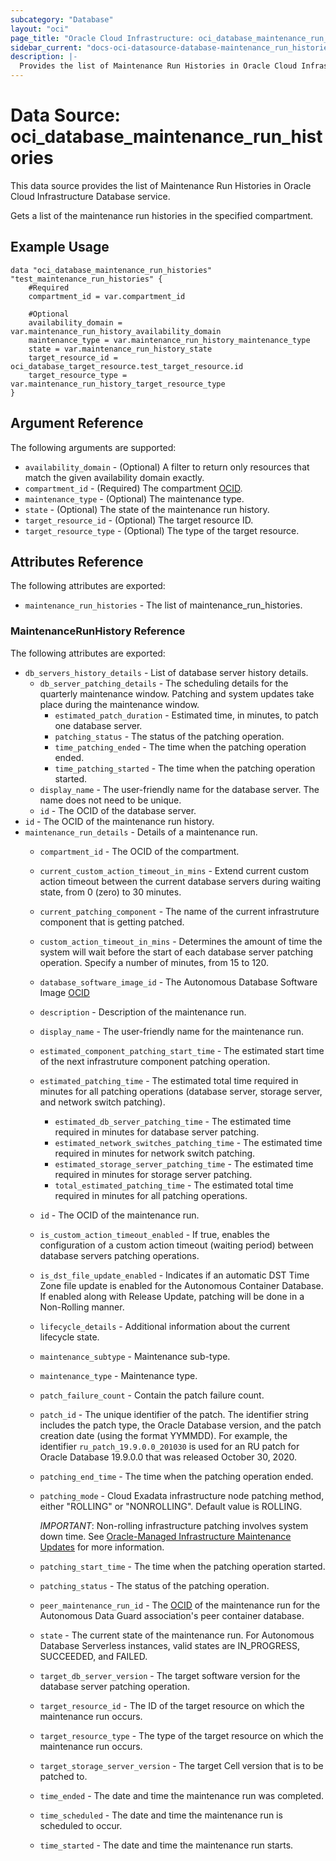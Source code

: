 ```yaml
---
subcategory: "Database"
layout: "oci"
page_title: "Oracle Cloud Infrastructure: oci_database_maintenance_run_histories"
sidebar_current: "docs-oci-datasource-database-maintenance_run_histories"
description: |-
  Provides the list of Maintenance Run Histories in Oracle Cloud Infrastructure Database service
---
```


# Data Source: oci_database_maintenance_run_histories
This data source provides the list of Maintenance Run Histories in Oracle Cloud Infrastructure Database service.

Gets a list of the maintenance run histories in the specified compartment.


## Example Usage

```hcl
data "oci_database_maintenance_run_histories" "test_maintenance_run_histories" {
	#Required
	compartment_id = var.compartment_id

	#Optional
	availability_domain = var.maintenance_run_history_availability_domain
	maintenance_type = var.maintenance_run_history_maintenance_type
	state = var.maintenance_run_history_state
	target_resource_id = oci_database_target_resource.test_target_resource.id
	target_resource_type = var.maintenance_run_history_target_resource_type
}
```

## Argument Reference

The following arguments are supported:

* `availability_domain` - (Optional) A filter to return only resources that match the given availability domain exactly.
* `compartment_id` - (Required) The compartment [OCID](https://docs.cloud.oracle.com/iaas/Content/General/Concepts/identifiers.htm).
* `maintenance_type` - (Optional) The maintenance type.
* `state` - (Optional) The state of the maintenance run history.
* `target_resource_id` - (Optional) The target resource ID.
* `target_resource_type` - (Optional) The type of the target resource.


## Attributes Reference

The following attributes are exported:

* `maintenance_run_histories` - The list of maintenance_run_histories.

### MaintenanceRunHistory Reference

The following attributes are exported:

* `db_servers_history_details` - List of database server history details.
	* `db_server_patching_details` - The scheduling details for the quarterly maintenance window. Patching and system updates take place during the maintenance window. 
		* `estimated_patch_duration` - Estimated time, in minutes, to patch one database server.
		* `patching_status` - The status of the patching operation.
		* `time_patching_ended` - The time when the patching operation ended.
		* `time_patching_started` - The time when the patching operation started.
	* `display_name` - The user-friendly name for the database server. The name does not need to be unique.
	* `id` - The OCID of the database server.
* `id` - The OCID of the maintenance run history.
* `maintenance_run_details` - Details of a maintenance run. 
	* `compartment_id` - The OCID of the compartment.
	* `current_custom_action_timeout_in_mins` - Extend current custom action timeout between the current database servers during waiting state, from 0 (zero) to 30 minutes.
	* `current_patching_component` - The name of the current infrastruture component that is getting patched.
	* `custom_action_timeout_in_mins` - Determines the amount of time the system will wait before the start of each database server patching operation. Specify a number of minutes, from 15 to 120. 
	* `database_software_image_id` - The Autonomous Database Software Image [OCID](https://docs.cloud.oracle.com/iaas/Content/General/Concepts/identifiers.htm)
	* `description` - Description of the maintenance run.
	* `display_name` - The user-friendly name for the maintenance run.
	* `estimated_component_patching_start_time` - The estimated start time of the next infrastruture component patching operation.
	* `estimated_patching_time` - The estimated total time required in minutes for all patching operations (database server, storage server, and network switch patching). 
		* `estimated_db_server_patching_time` - The estimated time required in minutes for database server patching.
		* `estimated_network_switches_patching_time` - The estimated time required in minutes for network switch patching.
		* `estimated_storage_server_patching_time` - The estimated time required in minutes for storage server patching.
		* `total_estimated_patching_time` - The estimated total time required in minutes for all patching operations.
	* `id` - The OCID of the maintenance run.
	* `is_custom_action_timeout_enabled` - If true, enables the configuration of a custom action timeout (waiting period) between database servers patching operations.
	* `is_dst_file_update_enabled` - Indicates if an automatic DST Time Zone file update is enabled for the Autonomous Container Database. If enabled along with Release Update, patching will be done in a Non-Rolling manner.
	* `lifecycle_details` - Additional information about the current lifecycle state.
	* `maintenance_subtype` - Maintenance sub-type.
	* `maintenance_type` - Maintenance type.
	* `patch_failure_count` - Contain the patch failure count.
	* `patch_id` - The unique identifier of the patch. The identifier string includes the patch type, the Oracle Database version, and the patch creation date (using the format YYMMDD). For example, the identifier `ru_patch_19.9.0.0_201030` is used for an RU patch for Oracle Database 19.9.0.0 that was released October 30, 2020.
	* `patching_end_time` - The time when the patching operation ended.
	* `patching_mode` - Cloud Exadata infrastructure node patching method, either "ROLLING" or "NONROLLING". Default value is ROLLING.

		*IMPORTANT*: Non-rolling infrastructure patching involves system down time. See [Oracle-Managed Infrastructure Maintenance Updates](https://docs.cloud.oracle.com/iaas/Content/Database/Concepts/examaintenance.htm#Oracle) for more information. 
	* `patching_start_time` - The time when the patching operation started.
	* `patching_status` - The status of the patching operation.
	* `peer_maintenance_run_id` - The [OCID](https://docs.cloud.oracle.com/iaas/Content/General/Concepts/identifiers.htm) of the maintenance run for the Autonomous Data Guard association's peer container database.
	* `state` - The current state of the maintenance run. For Autonomous Database Serverless instances, valid states are IN_PROGRESS, SUCCEEDED, and FAILED. 
	* `target_db_server_version` - The target software version for the database server patching operation.
	* `target_resource_id` - The ID of the target resource on which the maintenance run occurs.
	* `target_resource_type` - The type of the target resource on which the maintenance run occurs.
	* `target_storage_server_version` - The target Cell version that is to be patched to.
	* `time_ended` - The date and time the maintenance run was completed.
	* `time_scheduled` - The date and time the maintenance run is scheduled to occur.
	* `time_started` - The date and time the maintenance run starts.

